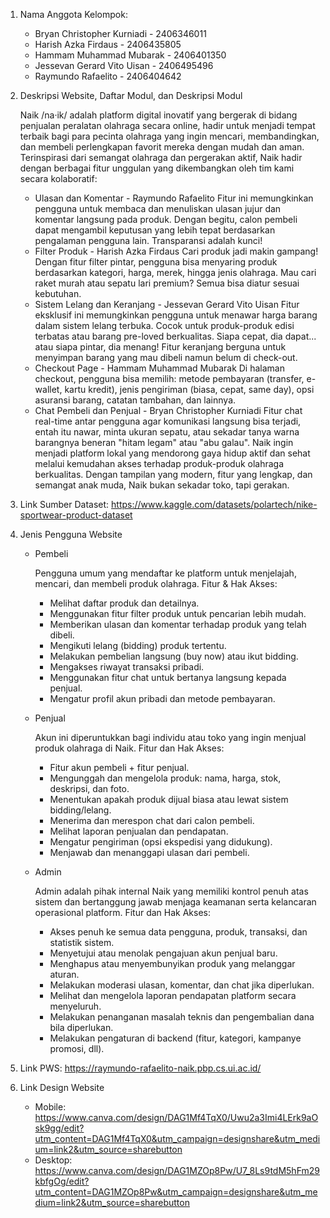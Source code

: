1. Nama Anggota Kelompok:
    - Bryan Christopher Kurniadi - 2406346011
    - Harish Azka Firdaus - 2406435805
    - Hammam Muhammad Mubarak - 2406401350
    - Jessevan Gerard Vito Uisan - 2406495496
    - Raymundo Rafaelito - 2406404642

2. Deskripsi Website, Daftar Modul, dan Deskripsi Modul
    
    Naik /na·ik/ adalah platform digital inovatif yang bergerak di bidang penjualan peralatan olahraga secara online, hadir untuk menjadi tempat terbaik bagi para pecinta olahraga yang ingin mencari, membandingkan, dan membeli perlengkapan favorit mereka dengan mudah dan aman. Terinspirasi dari semangat olahraga dan pergerakan aktif, Naik hadir dengan berbagai fitur unggulan yang dikembangkan oleh tim kami secara kolaboratif:
    - Ulasan dan Komentar - Raymundo Rafaelito
        Fitur ini memungkinkan pengguna untuk membaca dan menuliskan ulasan jujur dan komentar langsung pada produk. Dengan begitu, calon pembeli dapat mengambil keputusan yang lebih tepat berdasarkan pengalaman pengguna lain. Transparansi adalah kunci!
    - Filter Produk - Harish Azka Firdaus
        Cari produk jadi makin gampang! Dengan fitur filter pintar, pengguna bisa menyaring produk berdasarkan kategori, harga, merek, hingga jenis olahraga. Mau cari raket murah atau sepatu lari premium? Semua bisa diatur sesuai kebutuhan.
    - Sistem Lelang dan Keranjang - Jessevan Gerard Vito Uisan
        Fitur eksklusif ini memungkinkan pengguna untuk menawar harga barang dalam sistem lelang terbuka. Cocok untuk produk-produk edisi terbatas atau barang pre-loved berkualitas. Siapa cepat, dia dapat... atau siapa pintar, dia menang! Fitur keranjang berguna untuk menyimpan barang yang mau dibeli namun belum di check-out.
    - Checkout Page - Hammam Muhammad Mubarak
        Di halaman checkout, pengguna bisa memilih: metode pembayaran (transfer, e-wallet, kartu kredit), jenis pengiriman (biasa, cepat, same day), opsi asuransi barang, catatan tambahan, dan lainnya.
    - Chat Pembeli dan Penjual - Bryan Christopher Kurniadi
        Fitur chat real-time antar pengguna agar komunikasi langsung bisa terjadi, entah itu nawar, minta ukuran sepatu, atau sekadar tanya warna barangnya beneran "hitam legam" atau "abu galau".
    Naik ingin menjadi platform lokal yang mendorong gaya hidup aktif dan sehat melalui kemudahan akses terhadap produk-produk olahraga berkualitas. Dengan tampilan yang modern, fitur yang lengkap, dan semangat anak muda, Naik bukan sekadar toko, tapi gerakan.
3. Link Sumber Dataset: https://www.kaggle.com/datasets/polartech/nike-sportwear-product-dataset 

4. Jenis Pengguna Website
    - Pembeli
        
        Pengguna umum yang mendaftar ke platform untuk menjelajah, mencari, dan membeli produk olahraga. Fitur & Hak Akses:
        - Melihat daftar produk dan detailnya. 
        - Menggunakan fitur filter produk untuk pencarian lebih mudah. 
        - Memberikan ulasan dan komentar terhadap produk yang telah dibeli. 
        - Mengikuti lelang (bidding) produk tertentu. 
        - Melakukan pembelian langsung (buy now) atau ikut bidding. 
        - Mengakses riwayat transaksi pribadi. 
        - Menggunakan fitur chat untuk bertanya langsung kepada penjual. 
        - Mengatur profil akun pribadi dan metode pembayaran.
    - Penjual
        
        Akun ini diperuntukkan bagi individu atau toko yang ingin menjual produk olahraga di Naik. Fitur dan Hak Akses:
        - Fitur akun pembeli + fitur penjual. 
        - Mengunggah dan mengelola produk: nama, harga, stok, deskripsi, dan foto. 
        - Menentukan apakah produk dijual biasa atau lewat sistem bidding/lelang. 
        - Menerima dan merespon chat dari calon pembeli. 
        - Melihat laporan penjualan dan pendapatan. 
        - Mengatur pengiriman (opsi ekspedisi yang didukung). 
        - Menjawab dan menanggapi ulasan dari pembeli. 
    - Admin
        
        Admin adalah pihak internal Naik yang memiliki kontrol penuh atas sistem dan bertanggung jawab menjaga keamanan serta kelancaran operasional platform. Fitur dan Hak Akses:
        - Akses penuh ke semua data pengguna, produk, transaksi, dan statistik sistem. 
        - Menyetujui atau menolak pengajuan akun penjual baru. 
        - Menghapus atau menyembunyikan produk yang melanggar aturan. 
        - Melakukan moderasi ulasan, komentar, dan chat jika diperlukan. 
        - Melihat dan mengelola laporan pendapatan platform secara menyeluruh. 
        - Melakukan penanganan masalah teknis dan pengembalian dana bila diperlukan. 
        - Melakukan pengaturan di backend (fitur, kategori, kampanye promosi, dll).

5. Link PWS: https://raymundo-rafaelito-naik.pbp.cs.ui.ac.id/

6. Link Design Website
    - Mobile:
        https://www.canva.com/design/DAG1Mf4TqX0/Uwu2a3Imi4LErk9aOsk9gg/edit?utm_content=DAG1Mf4TqX0&utm_campaign=designshare&utm_medium=link2&utm_source=sharebutton
    - Desktop:
        https://www.canva.com/design/DAG1MZOp8Pw/U7_8Ls9tdM5hFm29kbfgOg/edit?utm_content=DAG1MZOp8Pw&utm_campaign=designshare&utm_medium=link2&utm_source=sharebutton 
